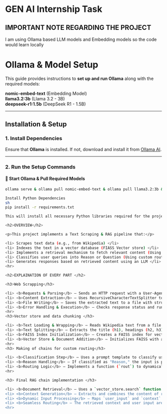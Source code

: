 <h1>GEN AI Internship Task</h1>
<h2> IMPORTANT NOTE REGARDING THE PROJECT </h2>
I am using Ollama based LLM models and Embedding models so the code would learn locally

#  Ollama & Model Setup  

This guide provides instructions to **set up and run Ollama** along with the required models:  

 **nomic-embed-text** (Embedding Model)  
 **llama3.2:3b** (Llama 3.2 - 3B)  
 **deepseek-r1:1.5b** (DeepSeek R1 - 1.5B)  

---

##  Installation & Setup  

###  **1. Install Dependencies**  
Ensure that **Ollama** is installed. If not, download and install it from [Ollama AI](https://ollama.ai).  

---

###  **2. Run the Setup Commands**  

#### 🔹 **Start Ollama & Pull Required Models**  
```sh
ollama serve & ollama pull nomic-embed-text & ollama pull llama3.2:3b & ollama pull deepseek-r1:1.5b```

Install Python Dependencies
sh
pip install -r requirements.txt

This will install all necessary Python libraries required for the project.

<h2>OVERVIEW</h2>

<p>This project implements a Text Scraping & RAG pipeline that:</p>

<li> Scrapes text data (e.g., from Wikipedia) </li>
<li> Indexes the text in a vector database (FIASS Vector store) </li>
<li> Implements a retrieval mechanism to fetch relevant content (Using similarity based retrieving method) </li>
<li> Classifies user queries into Reason or Question (Using custom routing between Deepseek r1 and LLama 3.2 LLM )</li>
<li> Generates responses based on retrieved content using an LLM </li>
<hr>

<h2>EXPLAINATION OF EVERY PART </h2>

<h3>Web Scrapping</h3>

<li> <b>Requests & Parsing</b> – Sends an HTTP request with a User-Agent and parses the response using BeautifulSoup </li>
<li> <b>Content Extraction</b> – Uses RecursiveCharacterTextSplitter to divide the text into chunks of 700 characters with 200-character overlap. </li>
<li> <b>File Writing</b> – Saves the extracted text to a file with structured formatting, underlining headings for clarity. </li>
<li> <b>Error Handling & Execution</b> – Checks response status and runs properly as a standalone script.</li>
<hr>
<h3>Vector store and data chunking </h3>

<li> <b>Text Loading & Wrapping</b> – Reads Wikipedia text from a file and wraps it in a Document object for processing. </li>
<li> <b>Text Splitting</b> – Extracts the title (h1), headings (h2, h3), and paragraphs (p) from Wikipedia’s main content div. </li>
<li> <b>FAISS Index Initialization</b> – Creates a FAISS index for vector storage. </li>
<li> <b>Vector Store & Document Addition</b> – Initializes FAISS with an embedding function(nomic-embed-text model) , an in-memory docstore, and adds document chunks to the index. </li>
<hr>
<h3> Making of chains for custom routing</h3>

<li> <b>Classification Step</b> – Uses a prompt template to classify user input as either "Reason" (explanations/justifications) or "Question" (direct inquiries). </li> 
<li> <b>Reason Handling</b> – If classified as "Reason," the input is processed by a DeepSeek-based chain , which acknowledges the reasoning and provides a relevant response. </li> <li> <b>Question Handling</b> – If classified as "Question," the input is processed by a LLama 3.2-based chain , which provides a concise and well-structured answer. </li> 
<li> <b>Routing Logic</b> – Implements a function (`rout`) to dynamically select the appropriate response chain based on classification results. </li>
<hr>

<h3> Final RAG chain implementation </h3>

<li> <b>Document Retrieval</b> – Uses a `vector_store.search` function to retrieve the top 5 most relevant documents based on similarity to the user's question. </li> 
<li> <b>Context Generation</b> – Extracts and combines the content of retrieved documents to provide additional context for answering the question. </li> 
<li> <b>Dynamic Input Processing</b> – Maps `user_input` and `context` dynamically, ensuring that both the original question and retrieved documents are passed to the response chain. </li> 
<li> <b>Seamless Routing</b> – The retrieved context and user input are passed to the `rout` function, which selects the appropriate response chain based on classification. </li>
<hr>
